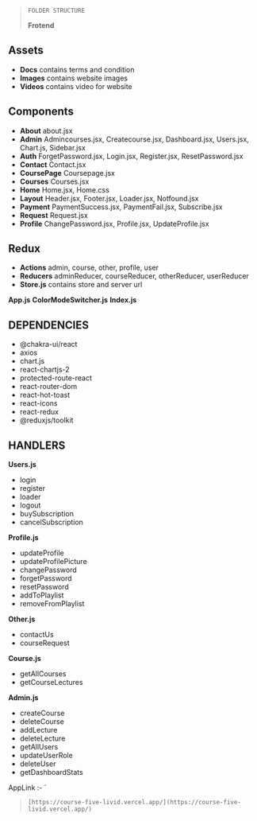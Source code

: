 

>     FOLDER STRUCTURE
> **Frotend**

## Assets

 - **Docs** contains terms and condition 
 - **Images** contains website images
 - **Videos** contains video for website

## Components

 - **About**  about.jsx
 - **Admin**  Admincourses.jsx, Createcourse.jsx, Dashboard.jsx, Users.jsx, Chart.js, Sidebar.jsx
 - **Auth**  ForgetPassword.jsx, Login.jsx, Register.jsx, ResetPassword.jsx
 - **Contact** Contact.jsx 
 - **CoursePage** Coursepage.jsx 
 - **Courses** Courses.jsx 
 - **Home** Home.jsx, Home.css
 - **Layout** Header.jsx, Footer.jsx, Loader.jsx, Notfound.jsx
 - **Payment** PaymentSuccess.jsx, PaymentFail.jsx, Subscribe.jsx
 - **Request** Request.jsx
 - **Profile** ChangePassword.jsx, Profile.jsx, UpdateProfile.jsx

## Redux

 - **Actions** admin, course, other, profile, user 
 - **Reducers** adminReducer, courseReducer, otherReducer, userReducer 
 - **Store.js** contains store and server url

 **App.js** 
 **ColorModeSwitcher.js** 
 **Index.js**
 

## DEPENDENCIES

 - @chakra-ui/react 
 - axios 
 - chart.js 
 - react-chartjs-2 
 - protected-route-react 
 - react-router-dom 
 - react-hot-toast 
 - react-icons 
 - react-redux 
 - @reduxjs/toolkit

## HANDLERS

 **Users.js**

 - login 
 - register 
 - loader 
 - logout 
 - buySubscription 
 - cancelSubscription


**Profile.js**

 - updateProfile 
 - updateProfilePicture 
 - changePassword 
 - forgetPassword 
 - resetPassword 
 - addToPlaylist 
 - removeFromPlaylist

**Other.js**
 - contactUs 
 - courseRequest 

**Course.js** 

 - getAllCourses 
 - getCourseLectures 

**Admin.js** 

 - createCourse 
 - deleteCourse 
 - addLecture
 - deleteLecture 
 - getAllUsers 
 - updateUserRole 
 - deleteUser 
 - getDashboardStats

AppLink :- `

> `[https://course-five-livid.vercel.app/](https://course-five-livid.vercel.app/)`
